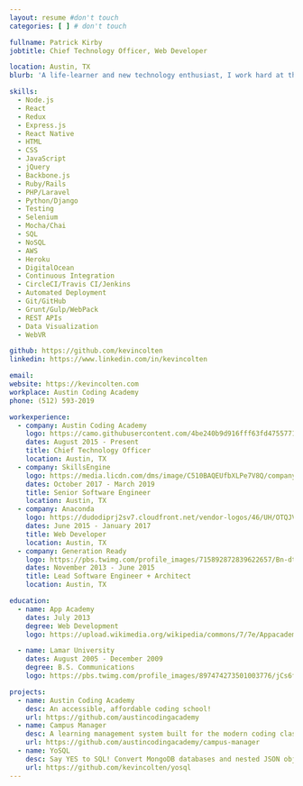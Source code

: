 ```yaml
---
layout: resume #don't touch
categories: [ ] # don't touch

fullname: Patrick Kirby
jobtitle: Chief Technology Officer, Web Developer

location: Austin, TX
blurb: 'A life-learner and new technology enthusiast, I work hard at the things I love: programming, teaching, and learning. As a software developer of more than six years and a teacher of more than ten, I have combined my teaching experience and passion for coding to help create an accessible, living, and relevant curriculum aimed to open up the tech industry to those determined to break in.'

skills:
  - Node.js
  - React
  - Redux
  - Express.js
  - React Native
  - HTML
  - CSS
  - JavaScript
  - jQuery
  - Backbone.js
  - Ruby/Rails
  - PHP/Laravel
  - Python/Django
  - Testing
  - Selenium
  - Mocha/Chai
  - SQL
  - NoSQL
  - AWS
  - Heroku
  - DigitalOcean
  - Continuous Integration
  - CircleCI/Travis CI/Jenkins
  - Automated Deployment
  - Git/GitHub
  - Grunt/Gulp/WebPack
  - REST APIs
  - Data Visualization
  - WebVR

github: https://github.com/kevincolten
linkedin: https://www.linkedin.com/in/kevincolten

email:
website: https://kevincolten.com
workplace: Austin Coding Academy
phone: (512) 593-2019

workexperience:
  - company: Austin Coding Academy
    logo: https://camo.githubusercontent.com/4be240b9d916fff63fd4755771387f2db91ccbea/687474703a2f2f656e2e67726176617461722e636f6d2f75736572696d6167652f3130373337303130302f61303835393431343535363435333631333864666161663037326337623234312e706e673f73697a653d323030
    dates: August 2015 - Present
    title: Chief Technology Officer
    location: Austin, TX
  - company: SkillsEngine
    logo: https://media.licdn.com/dms/image/C510BAQEUfbXLPe7V8Q/company-logo_200_200/0?e=2159024400&v=beta&t=0HX39QiGoWtXrHsmVfM2nUPgyKnGin7zK9j3E0a7BRs
    dates: October 2017 - March 2019
    title: Senior Software Engineer
    location: Austin, TX
  - company: Anaconda
    logo: https://dudodiprj2sv7.cloudfront.net/vendor-logos/46/UH/OTQJVNSSIAHO.JPEG
    dates: June 2015 - January 2017
    title: Web Developer
    location: Austin, TX
  - company: Generation Ready
    logo: https://pbs.twimg.com/profile_images/715892872839622657/Bn-dtcwD_400x400.jpg
    dates: November 2013 - June 2015
    title: Lead Software Engineer + Architect
    location: Austin, TX

education:
  - name: App Academy
    dates: July 2013
    degree: Web Development
    logo: https://upload.wikimedia.org/wikipedia/commons/7/7e/Appacademylogo.png

  - name: Lamar University
    dates: August 2005 - December 2009
    degree: B.S. Communications
    logo: https://pbs.twimg.com/profile_images/897474273501003776/jCs6fCxN_400x400.jpg

projects:
  - name: Austin Coding Academy
    desc: An accessible, affordable coding school!
    url: https://github.com/austincodingacademy
  - name: Campus Manager
    desc: A learning management system built for the modern coding class.
    url: https://github.com/austincodingacademy/campus-manager
  - name: YoSQL
    desc: Say YES to SQL! Convert MongoDB databases and nested JSON objects into relational databases
    url: https://github.com/kevincolten/yosql
---
```

